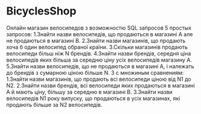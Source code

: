 # BicyclesShop
Онлайн магазин велосипедов з возможностю SQL запросов
5 простых запросов:
1.Знайти назви велосипедів, що продаються в магазині А але не продаються в магазині В.
2.Знайти назви магазинів, що продають хоча б один велосипед обраної країни.
3.Скільки магазинів продають велосипеди більш ніж N брендів.
4.Знайти назви брендів, середня ціна велосипедів яких більша за середню ціну усіх велосипедів магазину А.
5.Знайти назви велосипедів, що не продаються в магазині А, і належать до брендів з сумарною ціною більше N.
3 с множиным сравнениям:
1.Знайти назви магазинів, що продають всі велосипеди ціною від N1 до N2.
2.Знайти назви брендів, всі велосипеди яких продаються в магазині А й мають ціну, більшу за середню в магазині В.
3.Знайти назви велосипедів N1 року випуску, що продаються в усіх магазинах, які продають більше за N2 велосипедів.
